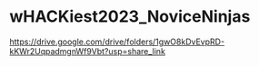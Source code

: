 # wHACKiest2023_NoviceNinjas
https://drive.google.com/drive/folders/1gwO8kDvEvpRD-kKWr2UqpadmgnWf9Vbt?usp=share_link
